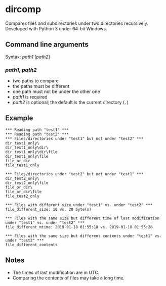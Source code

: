 # dircomp
Compares files and subdirectories under two directories recursively.
Developed with Python 3 under 64-bit Windows.

## Command line arguments

Syntax: *path1* [*path2*]

### *path1*, *path2*
* two paths to compare
* the paths must be different
* one path must not be under the other one
* *path1* is required
* *path2* is optional; the default is the current directory (`.`)

## Example
```
*** Reading path "test1" ***
*** Reading path "test2" ***
*** Files/directories under "test1" but not under "test2" ***
dir_test1_only\
dir_test1_only\dir\
dir_test1_only\dir\file
dir_test1_only\file
file_or_dir
file_test1_only

*** Files/directories under "test2" but not under "test1" ***
dir_test2_only\
dir_test2_only\file
file_or_dir\
file_or_dir\file
file_test2_only

*** Files with different size under "test1" vs. under "test2" ***
file_different_size: 10 vs. 20 byte(s)

*** Files with the same size but different time of last modification under "test1" vs. under "test2" ***
file_different_mtime: 2019-01-18 01:55:18 vs. 2019-01-18 01:55:28

*** Files with the same size but different contents under "test1" vs. under "test2" ***
file_different_contents
```

## Notes
* The times of last modification are in UTC.
* Comparing the contents of files may take a long time.
